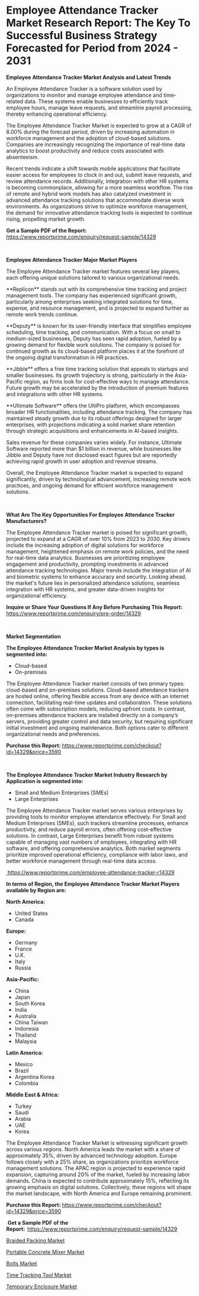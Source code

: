 <p><h1>Employee Attendance Tracker Market Research Report: The Key To Successful Business Strategy Forecasted for Period from 2024 - 2031</h1></p><p><strong>Employee Attendance Tracker Market Analysis and Latest Trends</strong></p>
<p><p>An Employee Attendance Tracker is a software solution used by organizations to monitor and manage employee attendance and time-related data. These systems enable businesses to efficiently track employee hours, manage leave requests, and streamline payroll processing, thereby enhancing operational efficiency. </p><p>The Employee Attendance Tracker Market is expected to grow at a CAGR of 8.00% during the forecast period, driven by increasing automation in workforce management and the adoption of cloud-based solutions. Companies are increasingly recognizing the importance of real-time data analytics to boost productivity and reduce costs associated with absenteeism. </p><p>Recent trends indicate a shift towards mobile applications that facilitate easier access for employees to clock in and out, submit leave requests, and review attendance records. Additionally, integration with other HR systems is becoming commonplace, allowing for a more seamless workflow. The rise of remote and hybrid work models has also catalyzed investment in advanced attendance tracking solutions that accommodate diverse work environments. As organizations strive to optimize workforce management, the demand for innovative attendance tracking tools is expected to continue rising, propelling market growth.</p></p>
<p><strong>Get a Sample PDF of the Report:&nbsp;</strong> <a href="https://www.reportprime.com/enquiry/request-sample/14329?utm_campaign=32&utm_medium=2&utm_source=Github&utm_content=ia&utm_term=25122024&utm_id=employee-attendance-tracker">https://www.reportprime.com/enquiry/request-sample/14329</a></p>
<p>&nbsp;</p>
<p><strong>Employee Attendance Tracker Major Market Players</strong></p>
<p><p>The Employee Attendance Tracker market features several key players, each offering unique solutions tailored to various organizational needs. </p><p>**Replicon** stands out with its comprehensive time tracking and project management tools. The company has experienced significant growth, particularly among enterprises seeking integrated solutions for time, expense, and resource management, and is projected to expand further as remote work trends continue.</p><p>**Deputy** is known for its user-friendly interface that simplifies employee scheduling, time tracking, and communication. With a focus on small to medium-sized businesses, Deputy has seen rapid adoption, fueled by a growing demand for flexible work solutions. The company is poised for continued growth as its cloud-based platform places it at the forefront of the ongoing digital transformation in HR practices.</p><p>**Jibble** offers a free time tracking solution that appeals to startups and smaller businesses. Its growth trajectory is strong, particularly in the Asia-Pacific region, as firms look for cost-effective ways to manage attendance. Future growth may be accelerated by the introduction of premium features and integrations with other HR systems.</p><p>**Ultimate Software** offers the UltiPro platform, which encompasses broader HR functionalities, including attendance tracking. The company has maintained steady growth due to its robust offerings designed for larger enterprises, with projections indicating a solid market share retention through strategic acquisitions and enhancements in AI-based insights.</p><p>Sales revenue for these companies varies widely. For instance, Ultimate Software reported more than $1 billion in revenue, while businesses like Jibble and Deputy have not disclosed exact figures but are reportedly achieving rapid growth in user adoption and revenue streams.</p><p>Overall, the Employee Attendance Tracker market is expected to expand significantly, driven by technological advancement, increasing remote work practices, and ongoing demand for efficient workforce management solutions.</p></p>
<p>&nbsp;</p>
<p><strong>What Are The Key Opportunities For Employee Attendance Tracker Manufacturers?</strong></p>
<p><p>The Employee Attendance Tracker market is poised for significant growth, projected to expand at a CAGR of over 10% from 2023 to 2030. Key drivers include the increasing adoption of digital solutions for workforce management, heightened emphasis on remote work policies, and the need for real-time data analytics. Businesses are prioritizing employee engagement and productivity, prompting investments in advanced attendance tracking technologies. Major trends include the integration of AI and biometric systems to enhance accuracy and security. Looking ahead, the market's future lies in personalized attendance solutions, seamless integration with HR systems, and greater data-driven insights for organizational efficiency.</p></p>
<p><strong>Inquire or Share Your Questions If Any Before Purchasing This Report:</strong> <a href="https://www.reportprime.com/enquiry/pre-order/14329?utm_campaign=32&utm_medium=2&utm_source=Github&utm_content=ia&utm_term=25122024&utm_id=employee-attendance-tracker">https://www.reportprime.com/enquiry/pre-order/14329</a></p>
<p>&nbsp;</p>
<p><strong>Market Segmentation</strong></p>
<p><strong>The Employee Attendance Tracker Market Analysis by types is segmented into:</strong></p>
<p><ul><li>Cloud-based</li><li>On-premises</li></ul></p>
<p><p>The Employee Attendance Tracker market consists of two primary types: cloud-based and on-premises solutions. Cloud-based attendance trackers are hosted online, offering flexible access from any device with an internet connection, facilitating real-time updates and collaboration. These solutions often come with subscription models, reducing upfront costs. In contrast, on-premises attendance trackers are installed directly on a company’s servers, providing greater control and data security, but requiring significant initial investment and ongoing maintenance. Both options cater to different organizational needs and preferences.</p></p>
<p><strong>Purchase this Report:&nbsp;</strong><a href="https://www.reportprime.com/checkout?id=14329&price=3590&utm_campaign=32&utm_medium=2&utm_source=Github&utm_content=ia&utm_term=25122024&utm_id=employee-attendance-tracker">https://www.reportprime.com/checkout?id=14329&price=3590</a></p>
<p>&nbsp;</p>
<p><strong>The Employee Attendance Tracker Market Industry Research by Application is segmented into:</strong></p>
<p><ul><li>Small and Medium Enterprises (SMEs)</li><li>Large Enterprises</li></ul></p>
<p><p>The Employee Attendance Tracker market serves various enterprises by providing tools to monitor employee attendance effectively. For Small and Medium Enterprises (SMEs), such trackers streamline processes, enhance productivity, and reduce payroll errors, often offering cost-effective solutions. In contrast, Large Enterprises benefit from robust systems capable of managing vast numbers of employees, integrating with HR software, and offering comprehensive analytics. Both market segments prioritize improved operational efficiency, compliance with labor laws, and better workforce management through real-time data access.</p></p>
<p><a href="https://www.reportprime.com/employee-attendance-tracker-r14329?utm_campaign=32&utm_medium=2&utm_source=Github&utm_content=ia&utm_term=25122024&utm_id=employee-attendance-tracker">&nbsp;https://www.reportprime.com/employee-attendance-tracker-r14329</a></p>
<p><strong>In terms of Region, the Employee Attendance Tracker Market Players available by Region are:</strong></p>
<p>
    <p> <strong> North America: </strong>
        <ul>
            <li>United States</li>
            <li>Canada</li>
        </ul>
        </p> 
    <p> <strong> Europe: </strong>
        <ul>
            <li>Germany</li>
            <li>France</li>
            <li>U.K.</li>
            <li>Italy</li>
            <li>Russia</li>
        </ul>
        </p> 
    <p> <strong> Asia-Pacific: </strong>
        <ul>
            <li>China</li>
            <li>Japan</li>
            <li>South Korea</li>
            <li>India</li>
            <li>Australia</li>
            <li>China Taiwan</li>
            <li>Indonesia</li>
            <li>Thailand</li>
            <li>Malaysia</li>
        </ul>
        </p> 
    <p> <strong> Latin America: </strong>
        <ul>
            <li>Mexico</li>
            <li>Brazil</li>
            <li>Argentina Korea</li>
            <li>Colombia</li>
        </ul>
        </p> 
    <p> <strong> Middle East & Africa: </strong>
        <ul>
            <li>Turkey</li>
            <li>Saudi</li>
            <li>Arabia</li>
            <li>UAE</li>
            <li>Korea</li>
        </ul>
    </p>
    </p>
<p><p>The Employee Attendance Tracker Market is witnessing significant growth across various regions. North America leads the market with a share of approximately 35%, driven by advanced technology adoption. Europe follows closely with a 25% share, as organizations prioritize workforce management solutions. The APAC region is projected to experience rapid expansion, capturing around 20% of the market, fueled by increasing labor demands. China is expected to contribute approximately 15%, reflecting its growing emphasis on digital solutions. Collectively, these regions will shape the market landscape, with North America and Europe remaining prominent.</p></p>
<p><strong>Purchase this Report: </strong><a href="https://www.reportprime.com/checkout?id=14329&price=3590&utm_campaign=32&utm_medium=2&utm_source=Github&utm_content=ia&utm_term=25122024&utm_id=employee-attendance-tracker">https://www.reportprime.com/checkout?id=14329&price=3590</a></p>
<p>&nbsp;<strong>Get a Sample PDF of the Report:&nbsp;&nbsp;</strong><a href="https://www.reportprime.com/enquiry/request-sample/14329?utm_campaign=32&utm_medium=2&utm_source=Github&utm_content=ia&utm_term=25122024&utm_id=employee-attendance-tracker">https://www.reportprime.com/enquiry/request-sample/14329</a></p>
<p><strong></strong></p>
<p><p><a href="https://www.linkedin.com/pulse/braided-packing-market-trends-growth-drivers-demand-supply-df9gf?utm_campaign=32&utm_medium=2&utm_source=Github&utm_content=ia&utm_term=25122024&utm_id=employee-attendance-tracker">Braided Packing Market</a></p><p><a href="https://www.linkedin.com/pulse/market-insights-portable-concrete-mixer-77-cagr-from-2024-2031-rxqef?utm_campaign=32&utm_medium=2&utm_source=Github&utm_content=ia&utm_term=25122024&utm_id=employee-attendance-tracker">Portable Concrete Mixer Market</a></p><p><a href="https://www.linkedin.com/pulse/in-depth-bolts-market-report-size-124-cagr-from-2024-2031-analyzing-fhb0f?utm_campaign=32&utm_medium=2&utm_source=Github&utm_content=ia&utm_term=25122024&utm_id=employee-attendance-tracker">Bolts Market</a></p><p><a href="https://github.com/rahu1506/Market-Research-Report-List-6/blob/main/time-tracking-tool-market.md?utm_campaign=32&utm_medium=2&utm_source=Github&utm_content=ia&utm_term=25122024&utm_id=employee-attendance-tracker">Time Tracking Tool Market</a></p><p><a href="https://github.com/MonroeBullock54/Market-Research-Report-List-1/blob/main/temporary-enclosure-market.md?utm_campaign=32&utm_medium=2&utm_source=Github&utm_content=ia&utm_term=25122024&utm_id=employee-attendance-tracker">Temporary Enclosure Market</a></p></p>